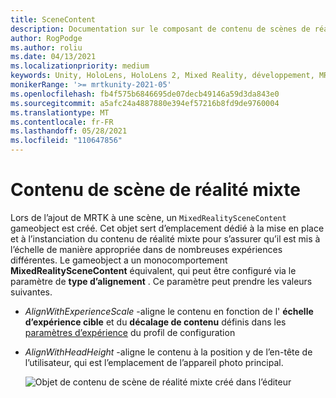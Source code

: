 ```yaml
---
title: SceneContent
description: Documentation sur le composant de contenu de scènes de réalité mixte
author: RogPodge
ms.author: roliu
ms.date: 04/13/2021
ms.localizationpriority: medium
keywords: Unity, HoloLens, HoloLens 2, Mixed Reality, développement, MRTK
monikerRange: '>= mrtkunity-2021-05'
ms.openlocfilehash: fb4f575b6846695de07decb49146a59d3da843e0
ms.sourcegitcommit: a5afc24a4887880e394ef57216b8fd9de9760004
ms.translationtype: MT
ms.contentlocale: fr-FR
ms.lasthandoff: 05/28/2021
ms.locfileid: "110647856"
---
```

# <a name="mixed-reality-scene-content"></a>Contenu de scène de réalité mixte

Lors de l’ajout de MRTK à une scène, un `MixedRealitySceneContent` gameobject est créé. Cet objet sert d’emplacement dédié à la mise en place et à l’instanciation du contenu de réalité mixte pour s’assurer qu’il est mis à l’échelle de manière appropriée dans de nombreuses expériences différentes. Le gameobject a un monocomportement **MixedRealitySceneContent** équivalent, qui peut être configuré via le paramètre de **type d’alignement** . Ce paramètre peut prendre les valeurs suivantes.

* *AlignWithExperienceScale* -aligne le contenu en fonction de l' **échelle d’expérience cible** et du **décalage de contenu** définis dans les [paramètres d’expérience](experience-settings.md) du profil de configuration
* *AlignWithHeadHeight* -aligne le contenu à la position y de l’en-tête de l’utilisateur, qui est l’emplacement de l’appareil photo principal.


  ![Objet de contenu de scène de réalité mixte créé dans l’éditeur](../images/experience-settings/MixedRealitySceneContent.png)